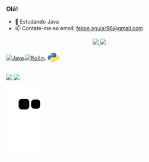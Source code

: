 ### Olá!

- 🌱 Estudando Java
- 📫 Contate-me no email: felipe.aguiar96@gmail.com

<div align="center">
  <a href="https://github.com/felipeaguiarlps">
  <img height="180em" src="https://github-readme-stats.vercel.app/api?username=felipeaguiarlps&show_icons=true&theme=gruvbox&include_all_commits=true&count_private=true"/>
  <img height="180em" src="https://github-readme-stats.vercel.app/api/top-langs/?username=felipeaguiarlps&layout=compact&langs_count=7&theme=gruvbox"/>
</div>
  <div style="display: inline_block"><br>
  <img align="center" alt="Java" height="30" width="40" src="https://cdn.jsdelivr.net/gh/devicons/devicon/icons/java/java-original.svg">
  <img align="center" alt="Kotlin" height="30" width="40" src="https://cdn.jsdelivr.net/gh/devicons/devicon/icons/kotlin/kotlin-original.svg">
  <img align="center" alt="Python" height="30" width="40" src="https://raw.githubusercontent.com/devicons/devicon/master/icons/python/python-original.svg">
  </div>
  
  ##
  
  <div> 
  <a href = "mailto:felipe.aguiar96@gmail.com"><img src="https://img.shields.io/badge/-Gmail-%23333?style=for-the-badge&logo=gmail&logoColor=white" target="_blank"></a>
  <a href="https://www.linkedin.com/in/felipeaguiarlps/" target="_blank"><img src="https://img.shields.io/badge/-LinkedIn-%230077B5?style=for-the-badge&logo=linkedin&logoColor=white" target="_blank"></a> 
 
  ![Snake animation](https://github.com/felipeaguiarlps/felipeaguiarlps/blob/output/github-contribution-grid-snake.svg)
 
</div>

